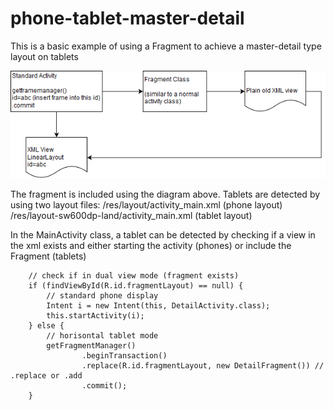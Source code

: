 # phone-tablet-master-detail
This is a basic example of using a Fragment to achieve a master-detail type layout on tablets

![alt text](diagram.png)

The fragment is included using the diagram above. Tablets are detected by using two layout files:
/res/layout/activity_main.xml (phone layout)
/res/layout-sw600dp-land/activity_main.xml (tablet layout)

In the MainActivity class, a tablet can be detected by checking if a view in the xml exists and either starting the activity (phones) or include the Fragment (tablets)

        // check if in dual view mode (fragment exists)
        if (findViewById(R.id.fragmentLayout) == null) {
            // standard phone display
            Intent i = new Intent(this, DetailActivity.class);
            this.startActivity(i);
        } else {
            // horisontal tablet mode
            getFragmentManager()
                    .beginTransaction()
                    .replace(R.id.fragmentLayout, new DetailFragment()) // .replace or .add
                    .commit();
        }
